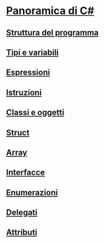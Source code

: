 # [Panoramica di C#](index.md)
## [Struttura del programma](program-structure.md)
## [Tipi e variabili](types-and-variables.md)
## [Espressioni](expressions.md)
## [Istruzioni](statements.md)
## [Classi e oggetti](classes-and-objects.md)
## [Struct](structs.md)
## [Array](arrays.md)
## [Interfacce](interfaces.md)
## [Enumerazioni](enums.md)
## [Delegati](delegates.md)
## [Attributi](attributes.md)
